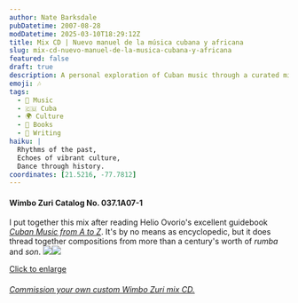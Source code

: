 ```yaml
---
author: Nate Barksdale
pubDatetime: 2007-08-28
modDatetime: 2025-03-10T18:29:12Z
title: Mix CD | Nuevo manuel de la música cubana y africana
slug: mix-cd-nuevo-manuel-de-la-musica-cubana-y-africana
featured: false
draft: true
description: A personal exploration of Cuban music through a curated mix of _rumba_ and _son_ spanning over a century.
emoji: 🎶
tags:
  - 🎵 Music
  - 🇨🇺 Cuba
  - 🌍 Culture
  - 📖 Books
  - 📝 Writing
haiku: |
  Rhythms of the past,  
  Echoes of vibrant culture,  
  Dance through history.
coordinates: [21.5216, -77.7812]
---
```


#### Wimbo Zuri Catalog No. 037.1A07-1

I put together this mix after reading Helio Ovorio's excellent guidebook _[Cuban Music from A to Z](http://books.google.com/books?id=XGzKzOH9vawC&printsec=frontcover&dq=cuban+music+from+a+to+z&hl=en&ei=I1lsTeOlCY24sQOhgMWqBQ&sa=X&oi=book_result&ct=result&resnum=1&ved=0CDoQ6AEwAA#v=onepage&q&f=false)_. It's by no means as encyclopedic, but it does thread together compositions from more than a century's worth of _rumba_ and _son_. [![](https://www.natebarksdale.com/wp-content/uploads/portfolio/cuba_260.jpg)](https://www.natebarksdale.com/wp-content/uploads/portfolio/cuba_530.jpg)[![](https://www.natebarksdale.com/wp-content/uploads/portfolio/cuba2_260.jpg)](https://www.natebarksdale.com/wp-content/uploads/portfolio/cuba2_530.jpg)

[Click to enlarge](https://www.natebarksdale.com/wp-content/uploads/portfolio/cuba_530.jpg)

###### [Commission your own custom Wimbo Zuri mix CD.](https://www.natebarksdale.com/?p=342)
